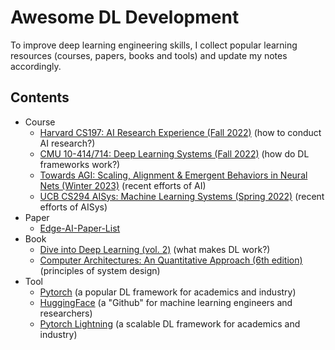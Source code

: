 # Awesome DL Development
To improve deep learning engineering skills, I collect popular learning resources (courses, papers, books and tools) and update my notes accordingly.
## Contents
- Course
  - [Harvard CS197: AI Research Experience (Fall 2022)](https://www.cs197.seas.harvard.edu/) (how to conduct AI research?)
  - [CMU 10-414/714: Deep Learning Systems (Fall 2022)](https://dlsyscourse.org/lectures/) (how do DL frameworks work?)
  - [Towards AGI: Scaling, Alignment & Emergent Behaviors in Neural Nets (Winter 2023)](https://sites.google.com/view/towards-agi-course/schedule) (recent efforts of AI)
  - [UCB CS294 AISys: Machine Learning Systems (Spring 2022)](https://ucbrise.github.io/cs294-ai-sys-sp22/) (recent efforts of AISys)
- Paper
  - [Edge-AI-Paper-List](https://github.com/xumengwei/Edge-AI-Paper-List)
- Book
  - [Dive into Deep Learning (vol. 2)](https://d2l.ai/) (what makes DL work?)
  - [Computer Architectures: An Quantitative Approach (6th edition)]() (principles of system design)
- Tool 
  - [Pytorch](https://pytorch.org/) (a popular DL framework for academics and industry)
  - [HuggingFace](https://huggingface.co/) (a "Github" for machine learning engineers and researchers)
  - [Pytorch Lightning](https://lightning.ai/docs/pytorch/stable/) (a scalable DL framework for academics and industry)